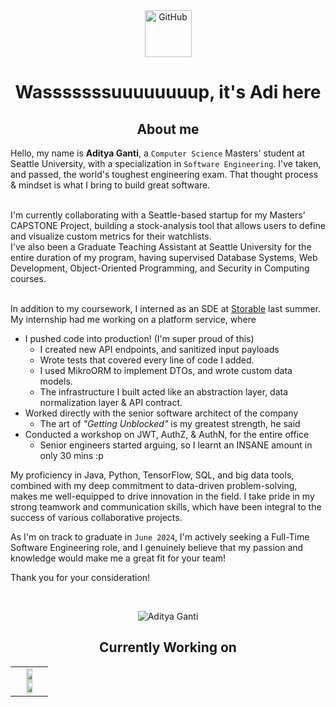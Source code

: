 <!--START-->
<link rel="stylesheet" href="https://cdn.jsdelivr.net/gh/devicons/devicon@v2.15.1/devicon.min.css">
          
<!--GITHUB GIF-->
<div align="center">
  <img src="https://media.giphy.com/media/KzJkzjggfGN5Py6nkT/giphy.gif" alt="GitHub" width="75"> 
</div>

<!--INTRODUCTION-->
<h1 align="center"> Wasssssssuuuuuuuup, it's Adi here </h1>

<!--BADGES-->
<!--
<div align="center">
  <p align="left"> <img src="https://komarev.com/ghpvc/?username=Ring-A-Bell&label=Profile%20views&color=0e75b6&style=flat" alt="Aditya Ganti" /> </p>
</div>
<br/>
-->

<!--ABOUT ME-->
<h2 align="center">About me </h2>
<!-- <ul>
  <li> Graduate student in Computer Science Specializing in Data Science at Seattle University.
  <li> Currently a passionate Data Science Researcher at SU, exploring data augmentation techniques to help solve class imbalance problems!
  <li> Looking for New Grad SDE roles!
</ul>   -->

Hello, my name is <b>Aditya Ganti</b>, a `Computer Science` Masters' student at Seattle University, with a specialization in `Software Engineering`. I've taken, and passed, the world's toughest engineering exam. That thought process & mindset is what I bring to build great software.

<br>I'm currently collaborating with a Seattle-based startup for my Masters' CAPSTONE Project, building a stock-analysis tool that allows users to define and visualize custom metrics for their watchlists.
<br>I've also been a Graduate Teaching Assistant at Seattle University for the entire duration of my program, having supervised Database Systems, Web Development, Object-Oriented Programming, and Security in Computing courses.


<i class="devicon-typescript-plain"></i>          
In addition to my coursework, I interned as an SDE at <a href="https://www.storable.com/">Storable</a> last summer. My internship had me working on a platform service, where
* I pushed code into production! (I'm super proud of this)
  * I created new API endpoints, and sanitized input payloads
  * Wrote tests that covered every line of code I added. 
  * I used MikroORM to implement DTOs, and wrote custom data models.
  * The infrastructure I built acted like an abstraction layer, data normalization layer & API contract.
* Worked directly with the senior software architect of the company
  * The art of _"Getting Unblocked"_ is my greatest strength, he said
* Conducted a workshop on JWT, AuthZ, & AuthN, for the entire office
  * Senior engineers started arguing, so I learnt an INSANE amount in only 30 mins :p

My proficiency in Java, Python, TensorFlow, SQL, and big data tools, combined with my deep commitment to data-driven problem-solving, makes me well-equipped to drive innovation in the field. I take pride in my strong teamwork and communication skills, which have been integral to the success of various collaborative projects.

As I'm on track to graduate in `June 2024`, I'm actively seeking a Full-Time Software Engineering role, and I genuinely believe that my passion and knowledge would make me a great fit for your team!

Thank you for your consideration!

<!-- Adding a one-liner for each project
- GTA V
  - Description
- Brain Tumor project
  - Description
- Paws Connect 
  - Description
- LLM Projects
  - Description
- -->

<!--GITHUB STREAK-->
<br>
<p align = "center">
  <img src="https://github-readme-streak-stats.herokuapp.com/?user=Ring-A-Bell&" alt="Aditya Ganti" />
</p>

<!--CURRENTLY WORKING ON-->
<h2 align="center"> Currently Working on </h2>
<table align="center">
  <tr align="center">
    <td valign="top" width="100%">
      <a href="https://github.com/Ring-A-Bell/kaun-paada">
        <img width="49%"  src="https://github-readme-stats.vercel.app/api/pin/?username=ring-a-bell&repo=Kaun-Paada&theme=tokyonight" />
      </a>
      <a href="https://github.com/Ring-A-Bell/HopOps">
        <img width="49%"  src="https://github-readme-stats.vercel.app/api/pin/?username=ring-a-bell&repo=HopOps&theme=tokyonight" />
      </a>  
    </td>
  </tr>
</table>

<!--FAV PROJECTS-->
<!--
<br>
<table align="center">
  <tr>
    <td valign="top" width="100%">
      <h2 align="center">My favorite projects</h2>
    </td>
  </tr>
   <tr>
    <td valign="top" halign="center" width="100%">
      <img width="400" src="https://github.com/YuriDevAT/sos-animals/blob/main/public/thumbnail-sos.png" />
       <img width="400" src="https://github.com/the-collab-lab/tcl-19-smart-shopping-list/blob/main/public/Thumbnail.png" />
     </td>
  </tr> 
  <tr>
    <td valign="top" width="50%">
      <a href="https://github.com/Ring-A-Bell/Brain-Tumor-Classification-Using-Deep-Learning-Algorithms">
        <img width="400" src="https://github-readme-stats.vercel.app/api/pin/?username=Ring-A-Bell&repo=Brain-Tumor-Classification-Using-Deep-Learning-Algorithms&theme=tokyonight"/>
      </a>
     <a href="https://github.com/Ring-A-Bell/Steam-Big-Data-Pipeline">
        <img width="400" src="https://github-readme-stats.vercel.app/api/pin/?username=Ring-A-Bell&repo=Steam-Big-Data-Pipeline&theme=tokyonight"/>
      </a>  
    </td>
  </tr>
  <tr>
    <td valign="top" width="50%">
      <a href="https://github.com/Ring-A-Bell/Sentiment-Analysis">
        <img width="400" src="https://github-readme-stats.vercel.app/api/pin/?username=Ring-A-Bell&repo=Sentiment-Analysis&theme=tokyonight"/>
      </a>
      <a href="https://github.com/Ring-A-Bell/Story-Forge">
        <img width="400" src="https://github-readme-stats.vercel.app/api/pin/?username=Ring-A-Bell&repo=Story-Forge&theme=tokyonight"/>
      </a>  
    </td>
  </tr>
</table>
-->

<!--TOP LANGUAGES-->
<!--
<table padding-top = 50px>
  </td>
  <td valign="top" width="50%">  
  <img src="https://github-readme-stats.vercel.app/api/top-langs/?username=Ring-A-Bell&layout=compact&theme=radical" width="500" />
  </td></tr>
</table> 
<br>
-->

<!--LANGUAGE BADGES-->
<!--
<table><tr><td valign="top" width="100%">
  <h2 align="center"> 💼 Languages and Tools</h2>
  <br/>
  <img src="https://img.shields.io/badge/python-3670A0?style=for-the-badge&logo=python&logoColor=ffdd54" />
  <img src="https://img.shields.io/badge/java-%23ED8B00.svg?style=for-the-badge&logo=openjdk&logoColor=white" />
  <img scr="https://img.shields.io/badge/mysql-%2300f.svg?style=for-the-badge&logo=mysql&logoColor=white" />
</table>
-->

<!--LINKEDIN CONNECTION-->
<!--
<h2 align="center"> Connect </h2>
<div align="center">
  <a href="https://www.linkedin.com/in/adi-ganti/">
    <img src="https://github.com/Ring-A-Bell/Ring-A-Bell/raw/main/resources/linkedin_batch.jpg" alt="LinkedIn Batch" width="200">
  </a>
</div>
<!--
<!--END-->
